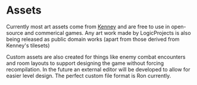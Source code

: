 # Assets

Currently most art assets come from [Kenney](kenney.nl) and are free to use in open-source and commerical games.  Any art work made by LogicProjects is also being released as public domain works (apart from those derived from Kenney's tilesets)

Custom assets are also created for things like enemy combat encounters and room layouts to support designing the game without forcing recompilation.  In the future an external editor will be developed to allow for easier level design.  The perfect custom file format is Ron currently.
